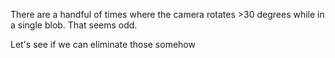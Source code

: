 There are a handful of times where the camera rotates >30 degrees while in a single blob. That seems odd.

Let's see if we can eliminate those somehow

